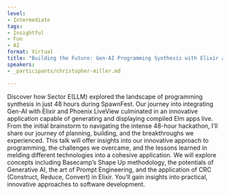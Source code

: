 ```yaml
---
level:
- Intermediate
tags:
- Insightful
- Fun
- AI
format: Virtual
title: "Building the Future: Gen-AI Programming Synthesis with Elixir at SpawnFest"
speakers:
- _participants/christopher-miller.md

---
```

Discover how Sector E(LLM) explored the landscape of programming synthesis in just 48 hours during SpawnFest. Our journey into integrating Gen-AI with Elixir and Phoenix LiveView culminated in an innovative application capable of generating and displaying compiled Elm apps live.
From the initial brainstorm to navigating the intense 48-hour hackathon, I’ll share our journey of planning, building, and the breakthroughs we experienced. This talk will offer insights into our innovative approach to programming, the challenges we overcame, and the lessons learned in melding different technologies into a cohesive application.
We will explore concepts including Basecamp’s Shape Up methodology, the potentials of Generative AI, the art of Prompt Engineering, and the application of CRC (Construct, Reduce, Convert) in Elixir. You’ll gain insights into practical, innovative approaches to software development.